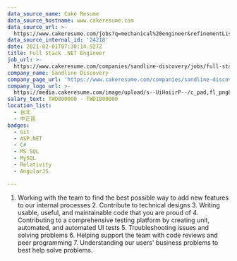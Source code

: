 ```yaml
---
data_source_name: Cake Resume
data_source_hostname: www.cakeresume.com
data_source_url: >-
  https://www.cakeresume.com/jobs?q=mechanical%20engineer&refinementList%5Blang_name%5D%5B0%5D=English&refinementList%5Bsalary_type%5D=per_year&range%5Bsalary_range%5D%5Bmin%5D=1000000&page=3
data_source_internal_id: '24218'
date: 2021-02-01T07:30:14.927Z
title: Full Stack .NET Engineer
job_url: >-
  https://www.cakeresume.com/companies/sandline-discovery/jobs/full-stack-net-engineer
company_name: Sandline Discovery
company_page_url: 'https://www.cakeresume.com/companies/sandline-discovery'
company_logo_url: >-
  https://media.cakeresume.com/image/upload/s--UiHoiirP--/c_pad,fl_png8,h_200,w_200/v1600059614/xx1ulodu3pjaukjztn6f.png
salary_text: TWD800000 - TWD1000000
location_list:
  - 台北
  - 中正區
badges:
  - Git
  - ASP.NET
  - C#
  - MS SQL
  - MySQL
  - Relativity
  - AngularJS

---
```


1. Working with the team to find the best possible way to add new features to our internal processes 2. Contribute to technical designs 3. Writing usable, useful, and maintainable code that you are proud of 4. Contributing to a comprehensive testing platform by creating unit, automated, and automated UI tests 5. Troubleshooting issues and solving problems 6. Helping support the team with code reviews and peer programming 7. Understanding our users' business problems to best help solve problems. 